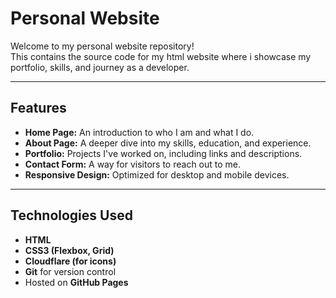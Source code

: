 # Personal Website

Welcome to my personal website repository!   
This contains the source code for my html website where i showcase my portfolio, skills, and journey as a developer.

---

## Features

- **Home Page:** An introduction to who I am and what I do.
- **About Page:** A deeper dive into my skills, education, and experience.
- **Portfolio:** Projects I've worked on, including links and descriptions.
- **Contact Form:** A way for visitors to reach out to me.
- **Responsive Design:** Optimized for desktop and mobile devices.

---

## Technologies Used 

- **HTML**
- **CSS3 (Flexbox, Grid)**
- **Cloudflare (for icons)**
- **Git** for version control
- Hosted on **GitHub Pages**
